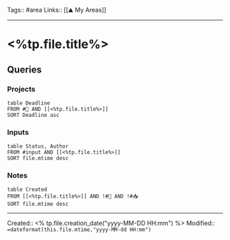Tags:: #area
Links:: [[⛰ My Areas]]
___
# <%tp.file.title%>

## Queries

### Projects

```dataview
table Deadline
FROM #🚧 AND [[<%tp.file.title%>]]
SORT Deadline asc
```

### Inputs

```dataview
table Status, Author
FROM #input AND [[<%tp.file.title%>]]
SORT file.mtime desc
```

### Notes

```dataview
table Created
FROM [[<%tp.file.title%>]] AND !#🚧 AND !#📥
SORT file.mtime desc
```

___
Created:: <% tp.file.creation_date("yyyy-MM-DD HH:mm") %>
Modified:: `=dateformat(this.file.mtime,"yyyy-MM-dd HH:mm")`
